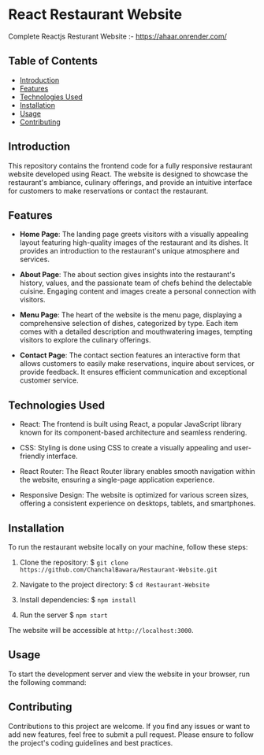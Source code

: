 # React Restaurant Website
Complete Reactjs Resturant Website :- https://ahaar.onrender.com/ 

## Table of Contents
- [Introduction](#introduction)
- [Features](#features)
- [Technologies Used](#technologies-used)
- [Installation](#installation)
- [Usage](#usage)
- [Contributing](#contributing)

## Introduction

This repository contains the frontend code for a fully responsive restaurant website developed using React. The website is designed to showcase the restaurant's ambiance, culinary offerings, and provide an intuitive interface for customers to make reservations or contact the restaurant.

## Features

- **Home Page**: The landing page greets visitors with a visually appealing layout featuring high-quality images of the restaurant and its dishes. It provides an introduction to the restaurant's unique atmosphere and services.

- **About Page**: The about section gives insights into the restaurant's history, values, and the passionate team of chefs behind the delectable cuisine. Engaging content and images create a personal connection with visitors.

- **Menu Page**: The heart of the website is the menu page, displaying a comprehensive selection of dishes, categorized by type. Each item comes with a detailed description and mouthwatering images, tempting visitors to explore the culinary offerings.

- **Contact Page**: The contact section features an interactive form that allows customers to easily make reservations, inquire about services, or provide feedback. It ensures efficient communication and exceptional customer service.

## Technologies Used

- React: The frontend is built using React, a popular JavaScript library known for its component-based architecture and seamless rendering.

- CSS: Styling is done using CSS to create a visually appealing and user-friendly interface.

- React Router: The React Router library enables smooth navigation within the website, ensuring a single-page application experience.

- Responsive Design: The website is optimized for various screen sizes, offering a consistent experience on desktops, tablets, and smartphones.

## Installation

To run the restaurant website locally on your machine, follow these steps:

1. Clone the repository:
    $ `git clone https://github.com/ChanchalBawara/Restaurant-Website.git`

2. Navigate to the project directory:
    $ `cd Restaurant-Website`

3. Install dependencies:
    $ `npm install`

4. Run the server
    $ `npm start`

The website will be accessible at `http://localhost:3000`.

## Usage

To start the development server and view the website in your browser, run the following command:

## Contributing

Contributions to this project are welcome. If you find any issues or want to add new features, feel free to submit a pull request. Please ensure to follow the project's coding guidelines and best practices.

